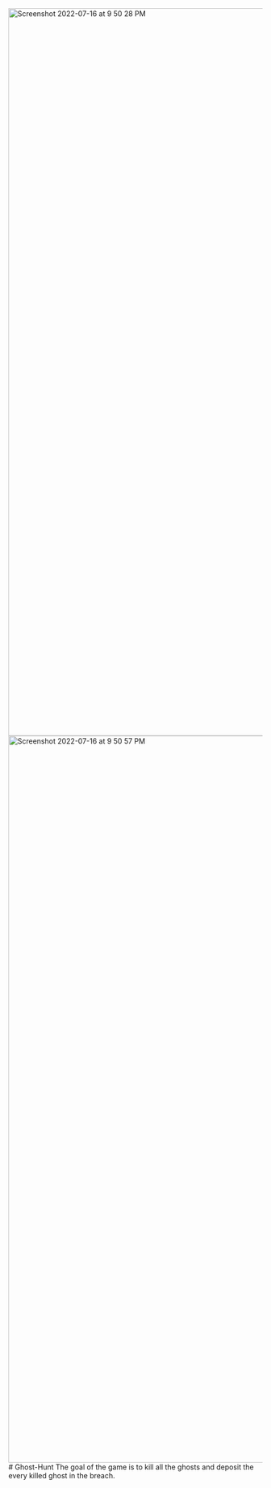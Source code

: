 <img width="1440" alt="Screenshot 2022-07-16 at 9 50 28 PM" src="https://user-images.githubusercontent.com/80086566/179363404-d96737b0-43f3-486d-ba98-149e85f914bc.png">
<img width="1439" alt="Screenshot 2022-07-16 at 9 50 57 PM" src="https://user-images.githubusercontent.com/80086566/179363411-4c5443b7-3f7c-4363-b90d-92992853376d.png">
# Ghost-Hunt
The goal of the game is to kill all the ghosts and deposit the every killed ghost in the breach. 
